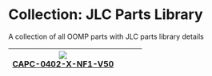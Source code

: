



# Collection: JLC Parts Library
  
A collection of all OOMP parts with JLC parts library details  
  

|[![](https://raw.githubusercontent.com/oomlout/oomlout_OOMP_parts/main/CAPC-0402-X-NF1-V50/kicadPcb3d_140.png)<br>CAPC-0402-X-NF1-V50 ](https://github.com/oomlout/oomlout_OOMP_parts/tree/main/CAPC-0402-X-NF1-V50/)||||
| :---: | :---: | :---: | :---: |
